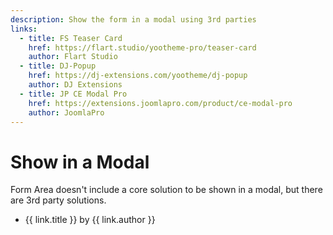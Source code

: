 ```yaml
---
description: Show the form in a modal using 3rd parties
links:
  - title: FS Teaser Card
    href: https://flart.studio/yootheme-pro/teaser-card
    author: Flart Studio
  - title: DJ-Popup
    href: https://dj-extensions.com/yootheme/dj-popup
    author: DJ Extensions
  - title: JP CE Modal Pro
    href: https://extensions.joomlapro.com/product/ce-modal-pro
    author: JoomlaPro
---
```


# Show in a Modal

Form Area doesn't include a core solution to be shown in a modal, but there are 3rd party solutions.

<ul>
    <li v-for="link in $frontmatter.links">
        <a :href="link.href" target="_blank">{{ link.title }}</a> by {{ link.author }}
    </li>
</ul>
